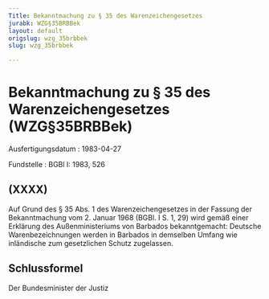 ```yaml
---
Title: Bekanntmachung zu § 35 des Warenzeichengesetzes
jurabk: WZG§35BRBBek
layout: default
origslug: wzg_35brbbek
slug: wzg_35brbbek

---
```


# Bekanntmachung zu § 35 des Warenzeichengesetzes (WZG§35BRBBek)

Ausfertigungsdatum
:   1983-04-27

Fundstelle
:   BGBl I: 1983, 526



## (XXXX)

Auf Grund des § 35 Abs. 1 des Warenzeichengesetzes in der Fassung der Bekanntmachung vom 2. Januar 1968 (BGBl. I S. 1, 29) wird gemäß einer Erklärung des Außenministeriums von Barbados bekanntgemacht:
Deutsche Warenbezeichnungen werden in Barbados in demselben Umfang wie inländische zum gesetzlichen Schutz zugelassen.


## Schlussformel

Der Bundesminister der Justiz

